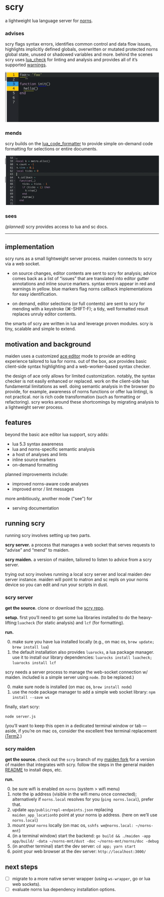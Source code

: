 # scry

a lightweight lua language server for [norns](https://github.com/monome/norns).

### advises

scry flags syntax errors, identifies common control and data flow issues,  highlights implicitly defined globals, overwritten or mutated protected norns global state, unused or shadowed variables and more.  behind the scenes scry uses [lua_check](https://github.com/mpeterv/luacheck) for linting and analysis and provides all of it’s supported [warnings](https://luacheck.readthedocs.io/en/stable/index.html).


![alt text](https://github.com/pq/scry/blob/master/docs/images/demo_advise.gif "scry advises")


### mends

scry builds on the [lua_code_formatter](https://github.com/martin-eden/lua_code_formatter) to provide simple on-demand code formatting for selections or entire documents.

![alt text](https://github.com/pq/scry/blob/master/docs/images/demo_mend.gif "scry mends")


### sees

*(planned)* scry provides access to lua and sc docs.

---


## implementation

scry runs as a small lightweight server process.  maiden connects to scry via a web socket.  

* on source changes, editor contents are sent to scry for analysis; advice comes back as a list of “issues” that are translated into editor gutter annotations and inline source markers. syntax errors appear in red and warnings in yellow. blue markers flag norns callback implementations for easy identification.

* on demand, editor selections (or full contents) are sent to scry for mending with a keystroke (⌘-SHIFT-F); a tidy, well formatted result replaces unruly editor contents.
	 
the smarts of scry are written in lua and leverage proven modules.  scry is  tiny, scalable and simple to extend.

	
## motivation and background

maiden uses a customized [ace editor](https://ace.c9.io/) mode to provide an editing experience tailored to lua for norns.  out of the box, ace provides basic client-side syntax highlighting and a web-worker-based syntax checker. 

the design of ace only allows for limited customization.  notably, the syntax checker is not easily enhanced or replaced. work on the client-side has fundamental limitations as well.  doing semantic analysis in the browser (to provide, for example, awareness of norns functions or offer lua linting), is not practical.  nor is rich code transformation (such as formatting or refactoring).  scry works around these shortcomings by migrating analysis to a lightweight server process.

## features

beyond the basic ace editor lua support, scry adds:

* lua 5.3 syntax awareness
* lua and norns-specific semantic analysis
* a host of analyses and lints
* inline source markers
* on-demand formatting

planned improvements include:

* improved norns-aware code analyses
* improved error / lint messages

more ambitiously, another mode ("see") for

* serving documentation


## running scry

running scry involves setting up two parts. 

**scry server.** a process that manages a web socket that serves requests to “advise” and “mend” to maiden.

**scry maiden.** a version of maiden, tailored to listen to advice from a scry server.

trying out scry involves running a local scry server and local maiden dev server instance.  maiden will point to matron and sc repls on your norns device so you can edit and run your scripts in dust.

### scry server

**get the source.** clone or download the [scry repo](https://github.com/pq/scry).

**setup.** first you’ll need to get some lua libraries installed to do the heavy-lifting:`luacheck` (for static analysis) and `lcf` (for formatting).

**run.**

0. make sure you have lua installed locally (e.g., on mac os,  `brew update; brew install lua`) 
1. the default installation also provides `luarocks`, a lua package manager.  use it to install our library dependencies: `luarocks install luacheck; luarocks install lcf`

scry needs a server process to manage the web-socket connection w/ maiden.  included is a simple server using `node`.  (to be replaced.)

0. make sure node is installed (on mac os, `brew install node`)
1. use the node package manager to add a simple web socket library: `npm install --save ws`

finally, start scry:

`node server.js`

(you’ll want to keep this open in a dedicated terminal window or tab — aside, if you’re on mac os, consider the excellent free terminal replacement  [iTerm2](https://www.iterm2.com/index.html).)


### scry maiden

**get the source.** check out the `scry` branch of my [maiden fork](https://github.com/pq/maiden) for a version of maiden that integrates with scry. follow the steps in the general maiden [README](https://github.com/monome/maiden/blob/master/README.md) to install deps, etc.

**run.**

0. be sure wifi is enabled on `norns` (system > wifi menu)
1. note the ip address (visible in the wifi menu once connected); alternatively if `norns.local` resolves for you (`ping norns.local`), prefer that.
2. update `app/public/repl-endpoints.json`  replacing `maiden_app_location`to point at your norns ip address. (here on we’ll use `norns.local`)
3. mount your `norns` locally (on mac os, `sshfs we@norns.local: ~/norns-mnt`)
4. (in a terminal window) start the backend: `go build && ./maiden -app app/build/ -data ~/norns-mnt/dust -doc ~/norns-mnt/norns/doc -debug`
5. (in another terminal) start the dev server:  `cd app; yarn start`
6. point your web browser at the dev server: `http://localhost:3000/`



## next steps

- [ ] migrate to a more native server wrapper (using `ws-wrapper`, go or lua web sockets).
- [ ] evaluate norns lua dependency installation options.
